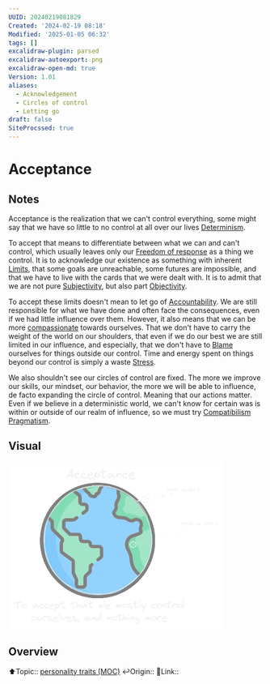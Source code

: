 ```yaml
---
UUID: 20240219081829
Created: '2024-02-19 08:18'
Modified: '2025-01-05 06:32'
tags: []
excalidraw-plugin: parsed
excalidraw-autoexport: png
excalidraw-open-md: true
Version: 1.01
aliases:
  - Acknowledgement
  - Circles of control
  - Letting go
draft: false
SiteProcssed: true
---
```


# Acceptance

## Notes

Acceptance is the realization that we can't control everything, some might say that we have so little to no control at all over our lives [Determinism](/notes/determinism.md).

To accept that means to differentiate between what we can and can't control, which usually leaves only our [Freedom of response](/notes/agency.md) as a thing we control. It is to acknowledge our existence as something with inherent [Limits](/notes/limits.md), that some goals are unreachable, some futures are impossible, and that we have to live with the cards that we were dealt with. It is to admit that we are not pure [Subjectivity](/notes/subjectivity.md), but also part [Objectivity](/notes/objectivity.md).

To accept these limits doesn't mean to let go of [Accountability](/notes/accountability.md). We are still responsible for what we have done and often face the consequences, even if we had little influence over them. However, it also means that we can be more [compassionate](/notes/self-compassion.md) towards ourselves. That we don't have to carry the weight of the world on our shoulders, that even if we do our best we are still limited in our influence, and especially, that we don't have to [Blame](/notes/blame.md) ourselves for things outside our control. Time and energy spent on things beyond our control is simply a waste [Stress](/notes/stress.md).

We also shouldn't see our circles of control are fixed. The more we improve our skills, our mindset, our behavior, the more we will be able to influence, de facto expanding the circle of control. Meaning that our actions matter. Even if we believe in a deterministic world, we can't know for certain was is within or outside of our realm of influence, so we must try [Compatibilism](/notes/compatibilism.md) [Pragmatism](/notes/pragmatism.md).

## Visual

![Acceptance.webp](/notes/acceptance.webp)

## Overview
⬆️Topic:: [personality traits (MOC)](/mocs/personality-traits-moc.md)
↩️Origin::
🔗Link::

